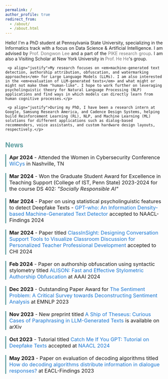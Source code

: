 ```yaml
---
permalink: /
author_profile: true
redirect_from: 
  - /about/
  - /about.html
---
```

<html lang="en">
<head>
  <style>
    h1 {
      color: #333;
    }
    a {
      color: #5F9EA0;
      text-decoration: none;
    }
    a:hover {
      color: #388e3c;
    }
    .news-item {
      margin-bottom: 20px;
      border-left: 3px solid #5F9EA0;
      padding-left: 10px;
    }
    .news-item h3 {
      margin-top: 0;
      font-weight: normal;
    }
    hr {
      border-top: 2px solid #5F9EA0;
      margin-top: 30px;
    }
  </style>
</head>    
<body>
     <p align="justify">Hello! I'm a PhD student at Pennsylvania State University, specializing in the Informatics track with a focus on Data Science & Artificial Intelligence. I am advised by <a href="https://pike.psu.edu/dongwon/" style="color: #757575; text-decoration: none" target="_blank">Prof. Dongwon Lee</a> and a part of the <a href="https://pike.psu.edu/index.html" style="color: #757575; text-decoration: none" target="_blank">PIKE research group</a>. I am also a Visiting Scholar at New York University in <a href="https://hhexiy.github.io" style="color: #757575; text-decoration: none" target="_blank">Prof. He He</a>'s group.</p>
   
     <p align="justify">My research focuses on <em>machine-generated text detection, authorship attribution, obfuscation, and watermarking approaches</em> for Large Language Models (LLMs). I am also interested in the <em>evaluation of LLM-generated texts</em> and what might or might not make them "human-like". I hope to work further on leveraging psycholinguistic theory for Natural Language Processing (NLP) applications and find ways in which models can directly learn from human cognitive processes.</p>

     <p align="justify">During my PhD, I have been a research intern at Google, Samsung Research America, and Cadence Design Systems, helping build Reinforcement Learning (RL), NLP, and Machine Learning (ML) solutions for different applications such as dialog-based recommenders, voice assistants, and custom hardware design layouts, respectively.</p>      
  <h2 style="color: #5F9EA0;">News</h2>

  <div class="news-item">
    <h3><b>Apr 2024</b> - Attended the Women in Cybersecurity Conference <a href="https://www.wicys.org/events/wicys-2024/" target="_blank" style="color: #1976d2;">WiCys</a> in Nashville, TN</h3>
  </div>
  
  <div class="news-item">
    <h3><b>Mar 2024</b> - Won the Graduate Student Award for Excellence in Teaching Support (College of IST, Penn State) 2023-2024 for the course DS 402: <em>"Socially Responsible AI"</em></h3>
  </div>
  
  <div class="news-item">
    <h3><b>Mar 2024</b> - Paper on using statistical psycholinguistic features to detect Deepfake Texts - <a href="https://browse.arxiv.org/abs/2310.06202" target="_blank" style="color: #1976d2;">GPT-who: An Information Density-based Machine-Generated Text Detector</a> accepted to NAACL-Findings 2024</h3>
  </div>
  
  <div class="news-item">
    <h3><b>Mar 2024</b> - Paper titled <a href="https://tngoon.github.io/docs/pubs/Ngoon_etal_2024_CHI.pdf" target="_blank" style="color: #1976d2;">ClassInSight: Designing Conversation Support Tools to Visualize Classroom Discussion for Personalized Teacher Professional Development</a> accepted to CHI 2024</h3>
  </div>
  
  <div class="news-item">
    <h3><b>Feb 2024</b> - Paper on authorship obfuscation using syntactic stylometry titled <a href="https://ojs.aaai.org/index.php/AAAI/article/view/29901" target="_blank" style="color: #1976d2;">ALISON: Fast and Effective Stylometric Authorship Obfuscation</a> at AAAI 2024</h3>
  </div>
  
  <div class="news-item">
    <h3><b>Dec 2023</b> - Outstanding Paper Award for <a href="https://aclanthology.org/2023.emnlp-main.848/" target="_blank" style="color: #1976d2;">The Sentiment Problem: A Critical Survey towards Deconstructing Sentiment Analysis</a> at EMNLP 2023</h3>
  </div>
  
  <div class="news-item">
    <h3><b>Nov 2023</b> - New preprint titled <a href="https://arxiv.org/abs/2311.08374" target="_blank" style="color: #1976d2;">A Ship of Theseus: Curious Cases of Paraphrasing in LLM-Generated Texts</a> is available on arXiv</h3>
  </div>
  
  <div class="news-item">
    <h3><b>Oct 2023</b> - Tutorial titled <a href="https://adauchendu.github.io/Tutorials/" target="_blank" style="color: #1976d2;">Catch Me If You GPT: Tutorial on Deepfake Texts</a> accepted at <a href="https://2024.naacl.org/program/tutorials/" target="_blank" style="color: #1976d2;">NAACL 2024</a></h3>
  </div>
  
  <div class="news-item">
    <h3><b>May 2023</b> - Paper on evaluation of decoding algorithms titled <a href="https://aclanthology.org/2023.findings-eacl.70/" target="_blank" style="color: #1976d2;">How do decoding algorithms distribute information in dialogue responses?</a> at EACL-Findings 2023</h3>
  </div>
</body>
</html>
